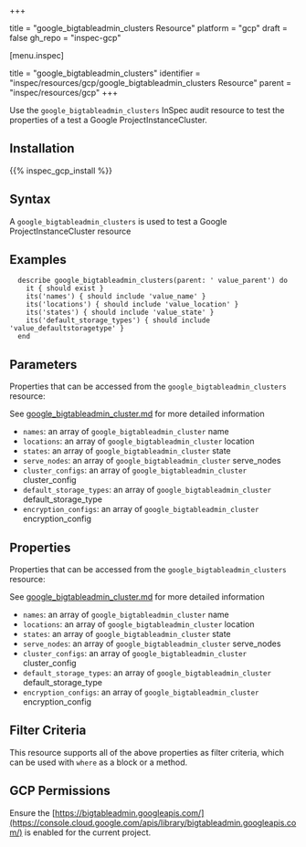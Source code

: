 +++

title = "google_bigtableadmin_clusters Resource"
platform = "gcp"
draft = false
gh_repo = "inspec-gcp"


[menu.inspec]

title = "google_bigtableadmin_clusters"
identifier = "inspec/resources/gcp/google_bigtableadmin_clusters Resource"
parent = "inspec/resources/gcp"
+++

Use the `google_bigtableadmin_clusters` InSpec audit resource to test the properties of a test a Google ProjectInstanceCluster.

## Installation
{{% inspec_gcp_install %}}

## Syntax
A `google_bigtableadmin_clusters` is used to test a Google ProjectInstanceCluster resource

## Examples
```
  describe google_bigtableadmin_clusters(parent: ' value_parent') do
    it { should exist }
    its('names') { should include 'value_name' }
    its('locations') { should include 'value_location' }
    its('states') { should include 'value_state' }
    its('default_storage_types') { should include 'value_defaultstoragetype' }
  end
```

## Parameters
Properties that can be accessed from the `google_bigtableadmin_clusters` resource:

See [google_bigtableadmin_cluster.md](google_bigtableadmin_cluster.md) for more detailed information
* `names`: an array of `google_bigtableadmin_cluster` name
* `locations`: an array of `google_bigtableadmin_cluster` location
* `states`: an array of `google_bigtableadmin_cluster` state
* `serve_nodes`: an array of `google_bigtableadmin_cluster` serve_nodes
* `cluster_configs`: an array of `google_bigtableadmin_cluster` cluster_config
* `default_storage_types`: an array of `google_bigtableadmin_cluster` default_storage_type
* `encryption_configs`: an array of `google_bigtableadmin_cluster` encryption_config
## Properties
Properties that can be accessed from the `google_bigtableadmin_clusters` resource:

See [google_bigtableadmin_cluster.md](google_bigtableadmin_cluster.md) for more detailed information
* `names`: an array of `google_bigtableadmin_cluster` name
* `locations`: an array of `google_bigtableadmin_cluster` location
* `states`: an array of `google_bigtableadmin_cluster` state
* `serve_nodes`: an array of `google_bigtableadmin_cluster` serve_nodes
* `cluster_configs`: an array of `google_bigtableadmin_cluster` cluster_config
* `default_storage_types`: an array of `google_bigtableadmin_cluster` default_storage_type
* `encryption_configs`: an array of `google_bigtableadmin_cluster` encryption_config

## Filter Criteria
This resource supports all of the above properties as filter criteria, which can be used
with `where` as a block or a method.

## GCP Permissions

Ensure the [https://bigtableadmin.googleapis.com/](https://console.cloud.google.com/apis/library/bigtableadmin.googleapis.com/) is enabled for the current project.
